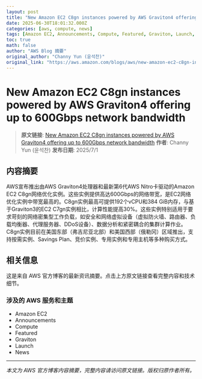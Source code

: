 ```yaml
---
layout: post
title: "New Amazon EC2 C8gn instances powered by AWS Graviton4 offering up to 600Gbps network bandwidth"
date: 2025-06-30T18:01:32.000Z
categories: [aws, compute, news]
tags: [Amazon EC2, Announcements, Compute, Featured, Graviton, Launch, News]
toc: true
math: false
author: "AWS Blog 摘要"
original_author: "Channy Yun (윤석찬)"
original_link: "https://aws.amazon.com/blogs/aws/new-amazon-ec2-c8gn-instances-powered-by-aws-graviton4-offering-up-to-600gbps-network-bandwidth/"
---
```


# New Amazon EC2 C8gn instances powered by AWS Graviton4 offering up to 600Gbps network bandwidth

> **原文链接**: [New Amazon EC2 C8gn instances powered by AWS Graviton4 offering up to 600Gbps network bandwidth](https://aws.amazon.com/blogs/aws/new-amazon-ec2-c8gn-instances-powered-by-aws-graviton4-offering-up-to-600gbps-network-bandwidth/)
> **作者**: Channy Yun (윤석찬)
> **发布日期**: 2025/7/1

## 内容摘要

AWS宣布推出由AWS Graviton4处理器和最新第6代AWS Nitro卡驱动的Amazon EC2 C8gn网络优化实例。这些实例提供高达600Gbps的网络带宽，是EC2网络优化实例中带宽最高的。C8gn实例最高可提供192个vCPU和384 GiB内存，与基于Graviton3的EC2 C7gn实例相比，计算性能提高30%。这些实例特别适用于要求苛刻的网络密集型工作负载，如安全和网络虚拟设备（虚拟防火墙、路由器、负载均衡器、代理服务器、DDoS设备）、数据分析和紧密耦合的集群计算作业。C8gn实例目前在美国东部（弗吉尼亚北部）和美国西部（俄勒冈）区域推出，支持按需实例、Savings Plan、竞价实例、专用实例和专用主机等多种购买方式。

## 相关信息

这是来自 AWS 官方博客的最新资讯摘要。点击上方原文链接查看完整内容和技术细节。

### 涉及的 AWS 服务和主题

- Amazon EC2
- Announcements
- Compute
- Featured
- Graviton
- Launch
- News

---

*本文为 AWS 官方博客内容摘要，完整内容请访问原文链接。版权归原作者所有。*